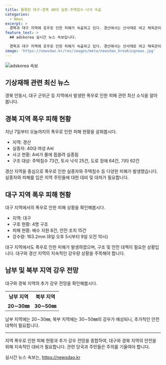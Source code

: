 ```yaml
---
title: 물폭탄 대구·경북 40대 실종·주택침수·낙석 속출
categories:
  - News
excerpt: >
  경북과 대구 지역에 호우로 인한 피해가 속출하고 있다. 경산에서는 산사태로 여고 체육관이 파손되는 등의 피해가 발생했고, 대구 군위군에서는 하수구 역류로 인해 주민이 집안에 갇혀 구조됐다. 또한, 대구와 경북 지역에서는 실종자 수색을 위한 수중 수색이 이뤄지고 있다. 지금까지 34명이 구조되며, 지역마다 상황에 따라 20~60mm 정도의 비가 더 내릴 것으로 예상된다.
feature_text: >
  ## adskorea 실시간 뉴스 속보입니다.

  경북과 대구 지역에 호우로 인한 피해가 속출하고 있다. 경산에서는 산사태로 여고 체육관이 파손되는 등의 피해가 발생했고, 대구 군위군에서는 하수구 역류로 인해 주민이 집안에 갇혀 구조됐다. 또한, 대구와 경북 지역에서는 실종자 수색을 위한 수중 수색이 이뤄지고 있다. 지금까지 34명이 구조되며, 지역마다 상황에 따라 20~60mm 정도의 비가 더 내릴 것으로 예상된다.
image: 'https://newsdao.kr/res/images/meta/newsdao_breakingnews.jpg'
---
```


<p><img src="https://newsdao.kr/res/images/meta/newsdao_breakingnews.jpg" alt="adskorea 속보" /></p>

<h2 data-ke-size="size26">기상재해 관련 최신 뉴스</h2>

<p data-ke-size="size16">경북 안동시, 대구 군위군 등 지역에서 발생한 폭우로 인한 피해 관련 최신 소식을 알아봅니다.</p>

<h2 data-ke-size="size24">경북 지역 폭우 피해 현황</h2>

<p data-ke-size="size16">지난 7일부터 오늘까지의 폭우로 인한 피해 현황을 살펴봅시다.</p>

<ul>
<li>지역: 경산</li>
<li>실종자: 40대 여성 A씨</li>
<li>사고 현황: A씨가 물에 휩쓸려 실종됨</li>
<li>구조 대상: 주택침수 73건, 토사 낙석 25건, 도로 장애 64건, 기타 62건</li>
</ul>

<p data-ke-size="size16">경산 지역을 중심으로 폭우로 인한 실종자와 주택침수 등 다양한 피해가 발생했습니다. 실종자와 피해를 입은 지역 주민들에 대한 대비 및 대처가 필요합니다.</p>

<h2 data-ke-size="size24">대구 지역 폭우 피해 현황</h2>

<p data-ke-size="size16">대구 지역에서의 폭우로 인한 피해 상황을 확인해봅시다.</p>

<ul>
<li>지역: 대구</li>
<li>구호 현황: 4명 구조</li>
<li>피해 현황: 배수 지원 8건, 안전 조치 15건</li>
<li>강수량: 163.2mm (8일 오후 5시부터 9일 오전 10시)</li>
</ul>

<p data-ke-size="size16">대구 지역에서도 폭우로 인한 피해가 발생하였으며, 구조 및 안전 대책이 필요한 상황입니다. 대구와 경산 지역의 지속적인 강우량 상황을 주목해야 합니다.</p>

<h2 data-ke-size="size24">남부 및 북부 지역 강우 전망</h2>

<p data-ke-size="size16">대구와 경북 지역의 추가 강우 전망을 확인해봅시다.</p>

<table>
<tr>
<th>남부 지역</th>
<th>북부 지역</th>
</tr>
<tr>
<td style="text-align: center; height: 17px;"><b>20∼30㎜</b></td>
<td style="text-align: center; height: 17px;"><b>30∼50㎜</b></td>
</tr>
</table>

<p data-ke-size="size16">남부 지역에는 20∼30㎜, 북부 지역에는 30∼50㎜의 강우가 예상되니, 추가적인 안전 대책이 필요합니다.</p>

<hr>

<p data-ke-size="size16">지역 폭우로 인한 피해 현황과 추가 강우 전망을 종합하여, 대구와 경북 지역의 안전을 위해 지속적인 대비가 필요합니다. 관련 당국과 주민들은 주의를 기울여야 합니다.</p>
실시간 뉴스 속보는, <a href="https://newsdao.kr" rel="dofollow">https://newsdao.kr</a>


